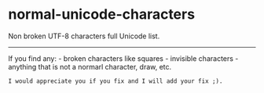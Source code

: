 # normal-unicode-characters
Non broken UTF-8 characters full Unicode list.


__________________________________________________________

If you find any:
    - broken characters like squares
    - invisible characters 
    - anything that is not a normarl character, draw, etc.
    
    I would appreciate you if you fix and I will add your fix ;).
